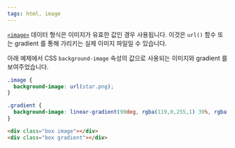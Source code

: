 ```yaml
---
tags: html, image
---
```

[`<image>`](https://developer.mozilla.org/en-US/docs/Web/CSS/image) 데이터 형식은 이미지가 유효한 값인 경우 사용됩니다. 이것은 `url()` 함수 또는 gradient 를 통해 가리키는 실제 이미지 파일일 수 있습니다.

아래 예제에서 CSS `background-image` 속성의 값으로 사용되는 이미지와 gradient 를 보여주었습니다.

```css
.image {
  background-image: url(star.png);
}

.gradient {
  background-image: linear-gradient(90deg, rgba(119,0,255,1) 39%, rgba(0,212,255,1) 100%);
}
```

```html
<div class="box image"></div>
<div class="box gradient"></div>
```
